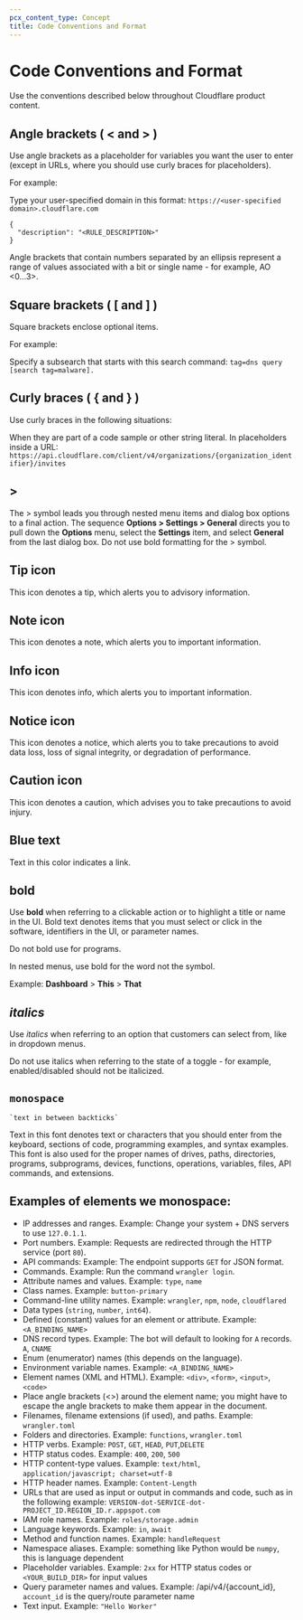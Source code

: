 ```yaml
---
pcx_content_type: Concept
title: Code Conventions and Format
---
```


# Code Conventions and Format

Use the conventions described below throughout Cloudflare product content.

## Angle brackets ( < and > )

Use angle brackets as a placeholder for variables you want the user to enter (except in URLs, where you should use curly braces for placeholders).

For example:

Type your user-specified domain in this format: `https://<user-specified domain>.cloudflare.com`

```
{
  "description": "<RULE_DESCRIPTION>"
}
```

Angle brackets that contain numbers separated by an ellipsis represent a range of values associated with a bit or single name - for example, AO <0...3>.

## Square brackets ( [ and ] )

Square brackets enclose optional items.

For example:

Specify a subsearch that starts with this search command: ``` tag=dns query [search tag=malware]. ```

## Curly braces ( { and } )

Use curly braces in the following situations:

When they are part of a code sample or other string literal.
In placeholders inside a URL: ``` https://api.cloudflare.com/client/v4/organizations/{organization_identifier}/invites ```

## >

The > symbol leads you through nested menu items and dialog box options to a final action. The sequence **Options > Settings > General** directs you to pull down the **Options** menu, select the **Settings** item, and select **General** from the last dialog box. Do not use bold formatting for the > symbol.

## Tip icon

This icon denotes a tip, which alerts you to advisory information.

## Note icon

This icon denotes a note, which alerts you to important information.

## Info icon

This icon denotes info, which alerts you to important information.

## Notice icon

This icon denotes a notice, which alerts you to take precautions to avoid data loss, loss of signal integrity, or degradation of performance.

## Caution icon

This icon denotes a caution, which advises you to take precautions to avoid injury.

## Blue text

Text in this color indicates a link.

## **bold**

Use **bold** when referring to a clickable action or to highlight a title or name in the UI. Bold text denotes items that you must select or click in the software, identifiers in the UI, or parameter names.

Do not bold use for programs.

In nested menus, use bold for the word not the symbol.

Example: **Dashboard** > **This** > **That**

## *italics*

Use *italics* when referring to an option that customers can select from, like in dropdown menus.

Do not use italics when referring to the state of a toggle - for example, enabled/disabled should not be italicized. 

## `monospace`

``` `text in between backticks` ```

Text in this font denotes text or characters that you should enter from the keyboard, sections of code, programming examples, and syntax examples. This font is also used for the proper names of drives, paths, directories, programs, subprograms, devices, functions, operations, variables, files, API commands, and extensions. 

## Examples of elements we monospace:

+ IP addresses and ranges. Example: Change your system + DNS servers to use `127.0.1.1`.
+ Port numbers. Example: Requests are redirected through the HTTP service (port `80`).
+ API commands: Example: The endpoint supports `GET` for JSON format.
+ Commands. Example: Run the command `wrangler login`.
+ Attribute names and values. Example: `type`, `name`
+ Class names. Example: `button-primary`
+ Command-line utility names. Example: `wrangler`, `npm`, `node`, `cloudflared`
+ Data types (`string`, `number`, `int64`).
+ Defined (constant) values for an element or attribute. Example: `<A_BINDING_NAME>`
+ DNS record types. Example: The bot will default to looking for `A` records. `A`, `CNAME`
+ Enum (enumerator) names (this depends on the language).
+ Environment variable names. Example: `<A_BINDING_NAME>`
+ Element names (XML and HTML). Example: `<div>`, `<form>`, `<input>`, `<code>`
+ Place angle brackets (<>) around the element name; you might have to escape the angle brackets to make them appear in the document.
+ Filenames, filename extensions (if used), and paths. Example: `wrangler.toml`
+ Folders and directories. Example: `functions`, `wrangler.toml`
+ HTTP verbs. Example: `POST`, `GET`, `HEAD`, `PUT`,`DELETE`
+ HTTP status codes. Example: `400`, `200`, `500`
+ HTTP content-type values. Example: `text/html`, `application/javascript; charset=utf-8`
+ HTTP header names. Example: `Content-Length`
+ URLs that are used as input or output in commands and code, such as in the following example:
`VERSION-dot-SERVICE-dot-PROJECT_ID.REGION_ID.r.appspot.com`
+ IAM role names. Example: `roles/storage.admin`
+ Language keywords. Example: `in`, `await`
+ Method and function names. Example: `handleRequest`
+ Namespace aliases. Example: something like Python would be `numpy`, this is language dependent
+ Placeholder variables. Example: `2xx` for HTTP status codes or `<YOUR_BUILD_DIR>` for input values
+ Query parameter names and values. Example: /api/v4/{account_id}, `account_id` is the query/route parameter name
+ Text input. Example: `"Hello Worker"`